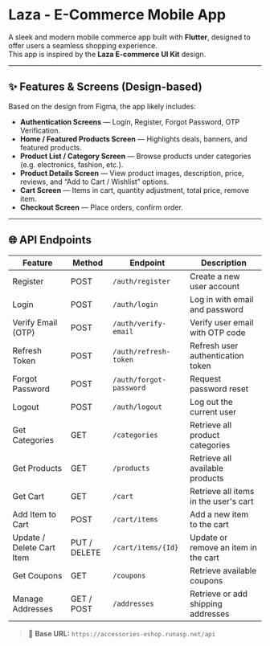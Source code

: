 # Laza - E-Commerce Mobile App

A sleek and modern mobile commerce app built with **Flutter**, designed to offer users a seamless shopping experience.  
This app is inspired by the **Laza E-commerce UI Kit** design.  

---

## ✨ Features & Screens (Design-based)

Based on the design from Figma, the app likely includes:

- **Authentication Screens** — Login, Register, Forgot Password, OTP Verification.  
- **Home / Featured Products Screen** — Highlights deals, banners, and featured products.  
- **Product List / Category Screen** — Browse products under categories (e.g. electronics, fashion, etc.).  
- **Product Details Screen** — View product images, description, price, reviews, and “Add to Cart / Wishlist” options.  
- **Cart Screen** — Items in cart, quantity adjustment, total price, remove item.  
- **Checkout Screen** — Place orders, confirm order.  
---

## 🌐 API Endpoints

| Feature                  | Method        | Endpoint                                     | Description                                  |
|---------------------------|---------------|-----------------------------------------------|-----------------------------------------------|
| Register                  | POST          | `/auth/register`                             | Create a new user account                     |
| Login                     | POST          | `/auth/login`                                | Log in with email and password                |
| Verify Email (OTP)        | POST          | `/auth/verify-email`                         | Verify user email with OTP code               |
| Refresh Token             | POST          | `/auth/refresh-token`                        | Refresh user authentication token             |
| Forgot Password           | POST          | `/auth/forgot-password`                      | Request password reset                        |
| Logout                    | POST          | `/auth/logout`                               | Log out the current user                      |
| Get Categories            | GET           | `/categories`                                | Retrieve all product categories               |
| Get Products              | GET           | `/products`                                  | Retrieve all available products               |
| Get Cart                  | GET           | `/cart`                                     | Retrieve all items in the user's cart         |
| Add Item to Cart          | POST          | `/cart/items`                               | Add a new item to the cart                    |
| Update / Delete Cart Item | PUT / DELETE | `/cart/items/{Id}`                          | Update or remove an item in the cart          |
| Get Coupons               | GET           | `/coupons`                                  | Retrieve available coupons                    |
| Manage Addresses          | GET / POST    | `/addresses`                                | Retrieve or add shipping addresses            |

> 📝 **Base URL:** `https://accessories-eshop.runasp.net/api`
